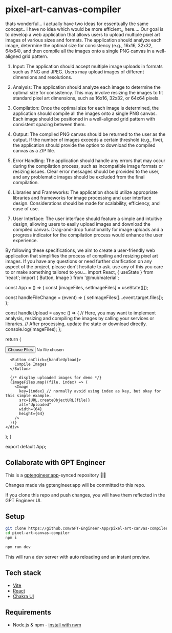 # pixel-art-canvas-compiler

thats wonderful... i actually  have two ideas for essentually the same concept.. i have no idea which would be more efficient,, here.... Our goal is to develop a web application that allows users to upload multiple pixel art images of various sizes and formats. The application should analyze each image, determine the optimal size for consistency (e.g., 16x16, 32x32, 64x64), and then compile all the images onto a single PNG canvas in a well-aligned grid pattern.

1. Input: The application should accept multiple image uploads in formats such as PNG and JPEG. Users may upload images of different dimensions and resolutions.

2. Analysis: The application should analyze each image to determine the optimal size for consistency. This may involve resizing the images to fit standard pixel art dimensions, such as 16x16, 32x32, or 64x64 pixels.

3. Compilation: Once the optimal size for each image is determined, the application should compile all the images onto a single PNG canvas. Each image should be positioned in a well-aligned grid pattern with consistent spacing between them.

4. Output: The compiled PNG canvas should be returned to the user as the output. If the number of images exceeds a certain threshold (e.g., five), the application should provide the option to download the compiled canvas as a ZIP file.

5. Error Handling: The application should handle any errors that may occur during the compilation process, such as incompatible image formats or resizing issues. Clear error messages should be provided to the user, and any problematic images should be excluded from the final compilation.

6. Libraries and Frameworks: The application should utilize appropriate libraries and frameworks for image processing and user interface design. Considerations should be made for scalability, efficiency, and ease of use.

7. User Interface: The user interface should feature a simple and intuitive design, allowing users to easily upload images and download the compiled canvas. Drag-and-drop functionality for image uploads and a progress indicator for the compilation process would enhance the user experience.

By following these specifications, we aim to create a user-friendly web application that simplifies the process of compiling and resizing pixel art images. If you have any questions or need further clarification on any aspect of the project, please don't hesitate to ask. use any of this you care to or make something tailored to you... import React, { useState } from 'react';
import { Button, Image } from '@mui/material';

const App = () => {
  const [imageFiles, setImageFiles] = useState([]);

  const handleFileChange = (event) => {
    setImageFiles([...event.target.files]);
  };

  const handleUpload = async () => {
    // Here, you may want to implement analysis, resizing and compiling the images by calling your services or libraries.
    // After processing, update the state or download directly.
    console.log(imageFiles);
  };

  return (
    <div>
      <input
        accept="image/*"
        type="file"
        multiple
        onChange={handleFileChange}
      />

      <Button onClick={handleUpload}>
        Compile Images
      </Button>

      {/* display uploaded images for demo */}
      {imageFiles.map((file, index) => (
        <Image
          key={index} // normally avoid using index as key, but okay for this simple example.
          src={URL.createObjectURL(file)}
          alt="Uploaded" 
          width={64}
          height={64}
        />
      ))}
    </div>
  );
}

export default App;


## Collaborate with GPT Engineer

This is a [gptengineer.app](https://gptengineer.app)-synced repository 🌟🤖

Changes made via gptengineer.app will be committed to this repo.

If you clone this repo and push changes, you will have them reflected in the GPT Engineer UI.

## Setup

```sh
git clone https://github.com/GPT-Engineer-App/pixel-art-canvas-compiler.git
cd pixel-art-canvas-compiler
npm i
```

```sh
npm run dev
```

This will run a dev server with auto reloading and an instant preview.

## Tech stack

- [Vite](https://vitejs.dev/)
- [React](https://react.dev/)
- [Chakra UI](https://chakra-ui.com/)

## Requirements

- Node.js & npm - [install with nvm](https://github.com/nvm-sh/nvm#installing-and-updating)
